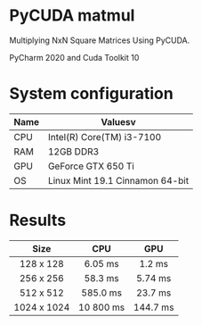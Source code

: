# PyCUDA matmul
Multiplying NxN Square Matrices Using PyCUDA.

PyCharm 2020 and Cuda Toolkit 10

# System configuration
| Name  | Valuesv |
| ------------- | ------------- |
| CPU | Intel(R) Core(TM) i3-7100  |
| RAM | 12GB DDR3  |
| GPU | GeForce GTX 650 Ti  
| OS  |Linux Mint 19.1 Cinnamon 64-bit  |

# Results
| Size | CPU | GPU |
| :---: | :---: | :---: |
| 128 х 128 | 6.05 ms | 1.2 ms |
| 256 х 256 | 58.3 ms | 5.74 ms |
| 512 х 512 | 585.0 ms| 23.7 ms |
| 1024 х 1024 | 10 800 ms | 144.7 ms |


